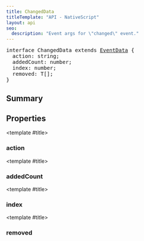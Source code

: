 ```yaml
---
title: ChangedData
titleTemplate: "API - NativeScript"
layout: api
seo:
  description: "Event args for \"changed\" event."
---
```


<!-- This page is auto generated, do not edit manually. -->
<!-- Run "yarn generate:api-docs" to regenerate -->

<script setup lang="ts">
  import { provide } from "vue";
  import API_DATA from "./ChangedData.data.json";
  
  provide('API_DATA', API_DATA);
</script>

<APIRefHierarchy v-once />

<pre class="[&_a]:text-green-400">interface ChangedData extends <a href="/api/interface/EventData">EventData</a> {
  action: string;
  addedCount: number;
  index: number;
  removed: T[];
}</pre>

<APIRefComment commentBase64="eyJibG9ja1RhZ3MiOltdLCJtb2RpZmllclRhZ3MiOnt9LCJzdW1tYXJ5IjpbeyJraW5kIjoidGV4dCIsInRleHQiOiJFdmVudCBhcmdzIGZvciBcImNoYW5nZWRcIiBldmVudC4ifV19" v-once />

## <Heading ignore>Summary</Heading>

<APIRefSummary v-once />

## Properties

<div class="">

<APIRef for="1648" v-once>

<template #title>

### action

</template>

</APIRef>

</div>

<div class="">

<APIRef for="1651" v-once>

<template #title>

### addedCount

</template>

</APIRef>

</div>

<div class="">

<APIRef for="1649" v-once>

<template #title>

### index

</template>

</APIRef>

</div>

<div class="">

<APIRef for="1650" v-once>

<template #title>

### removed

</template>

</APIRef>

</div>
